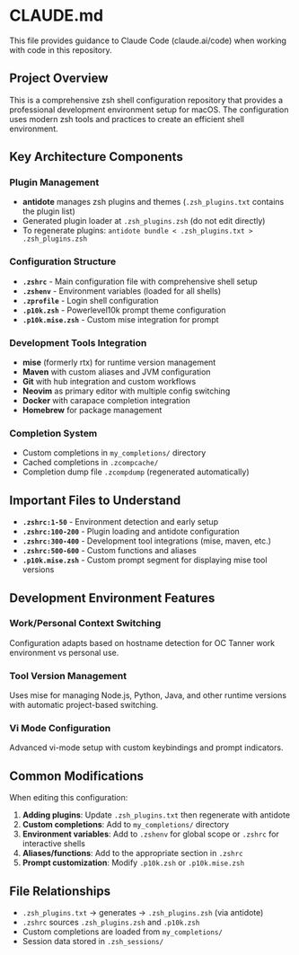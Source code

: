# CLAUDE.md

This file provides guidance to Claude Code (claude.ai/code) when working with code in this repository.

## Project Overview

This is a comprehensive zsh shell configuration repository that provides a professional development environment setup for macOS. The configuration uses modern zsh tools and practices to create an efficient shell environment.

## Key Architecture Components

### Plugin Management
- **antidote** manages zsh plugins and themes (`.zsh_plugins.txt` contains the plugin list)
- Generated plugin loader at `.zsh_plugins.zsh` (do not edit directly)
- To regenerate plugins: `antidote bundle < .zsh_plugins.txt > .zsh_plugins.zsh`

### Configuration Structure
- **`.zshrc`** - Main configuration file with comprehensive shell setup
- **`.zshenv`** - Environment variables (loaded for all shells)
- **`.zprofile`** - Login shell configuration
- **`.p10k.zsh`** - Powerlevel10k prompt theme configuration
- **`.p10k.mise.zsh`** - Custom mise integration for prompt

### Development Tools Integration
- **mise** (formerly rtx) for runtime version management
- **Maven** with custom aliases and JVM configuration
- **Git** with hub integration and custom workflows
- **Neovim** as primary editor with multiple config switching
- **Docker** with carapace completion integration
- **Homebrew** for package management

### Completion System
- Custom completions in `my_completions/` directory
- Cached completions in `.zcompcache/`
- Completion dump file `.zcompdump` (regenerated automatically)

## Important Files to Understand

- **`.zshrc:1-50`** - Environment detection and early setup
- **`.zshrc:100-200`** - Plugin loading and antidote configuration  
- **`.zshrc:300-400`** - Development tool integrations (mise, maven, etc.)
- **`.zshrc:500-600`** - Custom functions and aliases
- **`.p10k.mise.zsh`** - Custom prompt segment for displaying mise tool versions

## Development Environment Features

### Work/Personal Context Switching
Configuration adapts based on hostname detection for OC Tanner work environment vs personal use.

### Tool Version Management
Uses mise for managing Node.js, Python, Java, and other runtime versions with automatic project-based switching.

### Vi Mode Configuration
Advanced vi-mode setup with custom keybindings and prompt indicators.

## Common Modifications

When editing this configuration:
1. **Adding plugins**: Update `.zsh_plugins.txt` then regenerate with antidote
2. **Custom completions**: Add to `my_completions/` directory
3. **Environment variables**: Add to `.zshenv` for global scope or `.zshrc` for interactive shells
4. **Aliases/functions**: Add to the appropriate section in `.zshrc`
5. **Prompt customization**: Modify `.p10k.zsh` or `.p10k.mise.zsh`

## File Relationships

- `.zsh_plugins.txt` → generates → `.zsh_plugins.zsh` (via antidote)
- `.zshrc` sources `.zsh_plugins.zsh` and `.p10k.zsh`
- Custom completions are loaded from `my_completions/`
- Session data stored in `.zsh_sessions/`